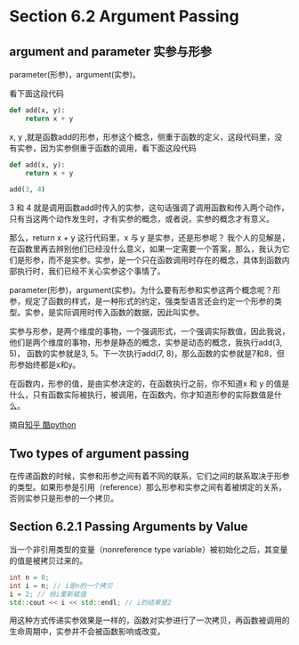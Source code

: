 # Section 6.2 Argument Passing

## argument and parameter 实参与形参
parameter(形参)，argument(实参)。

看下面这段代码
```python
def add(x, y):
    return x + y
```

x, y ,就是函数add的形参，形参这个概念，侧重于函数的定义，这段代码里，没有实参，因为实参侧重于函数的调用，看下面这段代码
```python
def add(x, y):
    return x + y
​
add(3, 4)
```
3 和 4 就是调用函数add时传入的实参，这句话强调了调用函数和传入两个动作，只有当这两个动作发生时，才有实参的概念，或者说，实参的概念才有意义。

那么，return x + y 这行代码里，x 与 y 是实参，还是形参呢？ 我个人的见解是，在函数里再去辨别他们已经没什么意义，如果一定需要一个答案，那么，我认为它们是形参，而不是实参。实参，是一个只在函数调用时存在的概念，具体到函数内部执行时，我们已经不关心实参这个事情了。

parameter(形参)，argument(实参)。为什么要有形参和实参这两个概念呢？形参，规定了函数的样式，是一种形式的约定，强类型语言还会约定一个形参的类型。实参，是实际调用时传入函数的数据，因此叫实参。

实参与形参，是两个维度的事物，一个强调形式，一个强调实际数值，因此我说，他们是两个维度的事物，形参是静态的概念，实参是动态的概念，我执行add(3, 5)， 函数的实参就是3, 5。下一次执行add(7, 8)，那么函数的实参就是7和8，但形参始终都是x和y。

在函数内，形参的值，是由实参决定的，在函数执行之前，你不知道x 和 y 的值是什么，只有函数实际被执行，被调用，在函数内，你才知道形参的实际数值是什么。

摘自[知乎 酷python](https://zhuanlan.zhihu.com/p/291202430)

## Two types of argument passing
在传递函数的时候，实参和形参之间有着不同的联系，它们之间的联系取决于形参的类型。如果形参是引用（reference）那么形参和实参之间有着被绑定的关系，否则实参只是形参的一个拷贝。

## Section 6.2.1 Passing Arguments by Value
当一个非引用类型的变量（nonreference type variable）被初始化之后，其变量的值是被拷贝过来的。

```cpp
int n = 0;
int i = n; // i是n的一个拷贝
i = 2; // 给i重新赋值
std::cout << i << std::endl; // i的结果是2
```
用这种方式传递实参效果是一样的，函数对实参进行了一次拷贝，再函数被调用的生命周期中，实参并不会被函数影响或改变。
